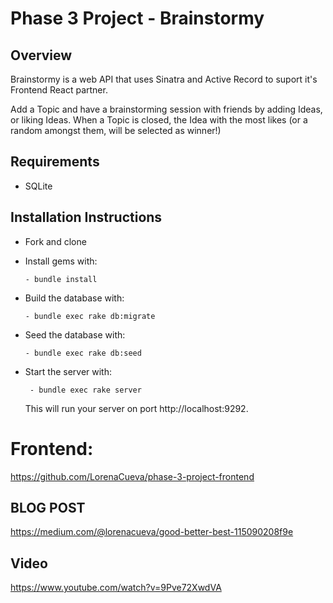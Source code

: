 # Phase 3 Project - Brainstormy

## Overview

Brainstormy is a web API that uses Sinatra and Active Record to suport it's Frontend React partner.

Add a Topic and have a brainstorming session with friends by adding Ideas, or liking Ideas.
When a Topic is closed, the Idea with the most likes (or a random amongst them, will be selected as winner!)

## Requirements

  - SQLite

## Installation Instructions

- Fork and clone

- Install gems with: 
  
      - bundle install

- Build the database with: 

      - bundle exec rake db:migrate

- Seed the database with:

      - bundle exec rake db:seed

- Start the server with:

       - bundle exec rake server
  This will run your server on port http://localhost:9292.

# Frontend:

https://github.com/LorenaCueva/phase-3-project-frontend

## BLOG POST

https://medium.com/@lorenacueva/good-better-best-115090208f9e

## Video

https://www.youtube.com/watch?v=9Pve72XwdVA